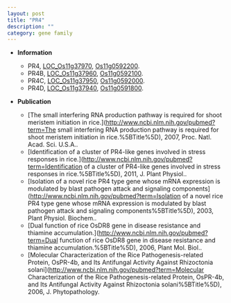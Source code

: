 ```yaml
---
layout: post
title: "PR4"
description: ""
category: gene family
---
```


* **Information**  
    + PR4, [LOC_Os11g37970](http://rice.uga.edu/cgi-bin/ORF_infopage.cgi?orf=LOC_Os11g37970), [Os11g0592200](http://rapdb.dna.affrc.go.jp/viewer/gbrowse_details/irgsp1?name=Os11g0592200).
    + PR4B, [LOC_Os11g37960](http://rice.uga.edu/cgi-bin/ORF_infopage.cgi?orf=LOC_Os11g37960), [Os11g0592100](http://rapdb.dna.affrc.go.jp/viewer/gbrowse_details/irgsp1?name=Os11g0592100).
    + PR4C, [LOC_Os11g37950](http://rice.uga.edu/cgi-bin/ORF_infopage.cgi?orf=LOC_Os11g37950), [Os11g0592000](http://rapdb.dna.affrc.go.jp/viewer/gbrowse_details/irgsp1?name=Os11g0592000).
    + PR4D, [LOC_Os11g37940](http://rice.uga.edu/cgi-bin/ORF_infopage.cgi?orf=LOC_Os11g37940), [Os11g0591800](http://rapdb.dna.affrc.go.jp/viewer/gbrowse_details/irgsp1?name=Os11g0591800).

* **Publication**  
    + [The small interfering RNA production pathway is required for shoot meristem initiation in rice.](http://www.ncbi.nlm.nih.gov/pubmed?term=The small interfering RNA production pathway is required for shoot meristem initiation in rice.%5BTitle%5D), 2007, Proc. Natl. Acad. Sci. U.S.A..
    + [Identification of a cluster of PR4-like genes involved in stress responses in rice.](http://www.ncbi.nlm.nih.gov/pubmed?term=Identification of a cluster of PR4-like genes involved in stress responses in rice.%5BTitle%5D), 2011, J. Plant Physiol..
    + [Isolation of a novel rice PR4 type gene whose mRNA expression is modulated by blast pathogen attack and signaling components](http://www.ncbi.nlm.nih.gov/pubmed?term=Isolation of a novel rice PR4 type gene whose mRNA expression is modulated by blast pathogen attack and signaling components%5BTitle%5D), 2003, Plant Physiol. Biochem..
    + [Dual function of rice OsDR8 gene in disease resistance and thiamine accumulation.](http://www.ncbi.nlm.nih.gov/pubmed?term=Dual function of rice OsDR8 gene in disease resistance and thiamine accumulation.%5BTitle%5D), 2006, Plant Mol. Biol..
    + [Molecular Characterization of the Rice Pathogenesis-related Protein, OsPR-4b, and Its Antifungal Activity Against Rhizoctonia solani](http://www.ncbi.nlm.nih.gov/pubmed?term=Molecular Characterization of the Rice Pathogenesis-related Protein, OsPR-4b, and Its Antifungal Activity Against Rhizoctonia solani%5BTitle%5D), 2006, J. Phytopathology.


